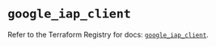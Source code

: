 # `google_iap_client`

Refer to the Terraform Registry for docs: [`google_iap_client`](https://registry.terraform.io/providers/hashicorp/google-beta/6.15.0/docs/resources/google_iap_client).
